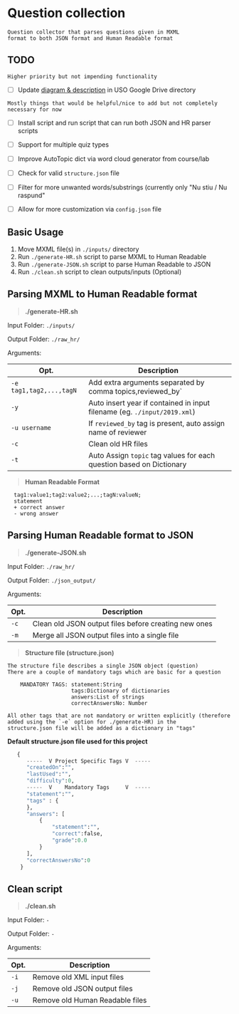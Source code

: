 # Question collection

    Question collector that parses questions given in MXML 
    format to both JSON format and Human Readable format
    
## TODO

`Higher priority but not impending functionality`
- [ ] Update [diagram & description](https://docs.google.com/document/d/1DNxUeg9AO2ejrw2RFQzYi7kO0eiYQOsAQjMJmb_iclo/edit) in USO Google Drive directory

`Mostly things that would be helpful/nice to add but not completely necessary for now`
- [ ] Install script and run script that can run both JSON and HR parser scripts
- [ ] Support for multiple quiz types
- [ ] Improve AutoTopic dict via word cloud generator from course/lab
- [ ] Check for valid `structure.json` file
- [ ] Filter for more unwanted words/substrings (currently only "Nu stiu / Nu raspund"
- [ ] Allow for more customization via `config.json` file


## Basic Usage

  1) Move MXML file(s) in `./inputs/` directory
  2) Run `./generate-HR.sh` script to parse MXML to Human Readable
  3) Run `./generate-JSON.sh` script to parse Human Readable to JSON
  4) Run `./clean.sh` script to clean outputs/inputs (Optional)
  
## Parsing MXML to Human Readable format

> **./generate-HR.sh**

  Input Folder: `./inputs/`
  
  Output Folder: `./raw_hr/`
  
  Arguments:

|Opt.|Description |
|---|---|
|`-e tag1,tag2,...,tagN` | Add extra arguments separated by comma 			topics,reviewed_by`
|`-y` | Auto insert year if contained in input filename (eg. `./input/2019.xml`)  
|`-u username` | If `reviewed_by` tag is present, auto assign name of reviewer 
|`-c`| Clean old HR files 
|`-t`| Auto Assign `topic` tag values for each question based on Dictionary 

> **Human Readable Format**
``` 
  tag1:value1;tag2:value2;...;tagN:valueN;
  statement
  + correct answer
  - wrong answer
```
## Parsing Human Readable format to JSON

> **./generate-JSON.sh**

  Input Folder: `./raw_hr/`
  
  Output Folder: `./json_output/`
  
  Arguments:

|Opt.|Description |
|---|---|
|`-c` | Clean old JSON output files before creating new ones
|`-m` | Merge all JSON output files into a single file

> **Structure file (structure.json)**

    The structure file describes a single JSON object (question)
    There are a couple of mandatory tags which are basic for a question

        MANDATORY TAGS: statement:String
                        tags:Dictionary of dictionaries
                        answers:List of strings
                        correctAnswersNo: Number
    
    All other tags that are not mandatory or written explicitly (therefore
    added using the `-e` option for ./generate-HR) in the 
    structure.json file will be added as a dictionary in "tags"
    
**Default structure.json file used for this project**
```python
   {
      -----  V Project Specific Tags V  -----
      "createdOn":"",
      "lastUsed":"",
      "difficulty":0,
      -----  V    Mandatory Tags     V  -----
      "statement":"",
      "tags" : {
      },
      "answers": [
          {
              "statement":"", 
              "correct":false, 
              "grade":0.0 
          }
      ],
      "correctAnswersNo":0
    }
```

## Clean script

> **./clean.sh**

  Input Folder: `-`
  
  Output Folder: `-`
  
  Arguments:
  
|Opt.|Description |
|---|---|
|`-i` | Remove old XML input files
|`-j` | Remove old JSON output files
|`-u` | Remove old Human Readable files
